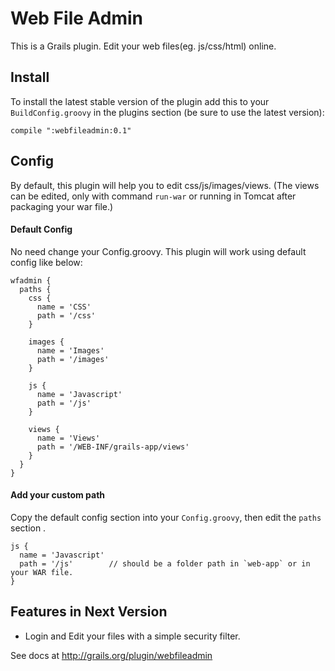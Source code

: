 # Web File Admin
This is a Grails plugin. Edit your web files(eg. js/css/html) online.

## Install
To install the latest stable version of the plugin add this to your `BuildConfig.groovy` in the plugins section (be sure to use the latest version):

    compile ":webfileadmin:0.1"

## Config
By default, this plugin will help you to edit css/js/images/views. (The views can be edited, only with command `run-war` or running in Tomcat after packaging your war file.)

#### Default Config
No need change your Config.groovy. This plugin will work using default config like below:

    wfadmin {
      paths {
        css {
          name = 'CSS'
          path = '/css'
        }
        
        images {
          name = 'Images'
          path = '/images'
        }
        
        js {
          name = 'Javascript'
          path = '/js'
        }
        
        views {
          name = 'Views'
          path = '/WEB-INF/grails-app/views'
        }
      }
    }

#### Add your custom path
Copy the default config section into your `Config.groovy`, then edit the `paths` section .

    js {
      name = 'Javascript' 
      path = '/js'        // should be a folder path in `web-app` or in your WAR file.
    }


## Features in Next Version
- Login and Edit your files with a simple security filter.

See docs at http://grails.org/plugin/webfileadmin
